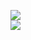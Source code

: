 [![](https://img.shields.io/badge/Made%20With-Github%20Spray-lightgrey.svg?style=for-the-badge&logo=github)](https://github.com/Annihil/github-spray#17823)  
[![](https://i.imgur.com/2DrTn0Z.gif)](https://github.com/Annihil/github-spray)